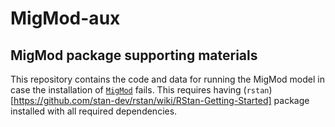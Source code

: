 # MigMod-aux

## MigMod package supporting materials

This repository contains the code and data for running the MigMod model in case the installation of [`MigMod`](https://a-wis.github.io/MigMod/) fails. This requires having (`rstan`)[https://github.com/stan-dev/rstan/wiki/RStan-Getting-Started] package installed with all required dependencies. 
